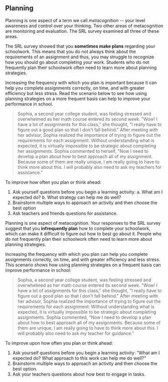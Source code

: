 ## Planning

Planning is one aspect of a term we call *metacognition* -- your level awareness and control over your thinking. Two other areas of metacognition are monitoring and evaluation. The SRL survey examined all three of these areas.

The SRL survey showed that you **sometimes make plans** regarding your schoolwork. This means that you do not always think about the requirements of an assignment and thus, you may struggle to recognize how you should go about completing your work. Students who do not frequently plan their schoolwork often need to learn more about planning strategies. 

Increasing the frequency with which you plan is important because it can help you complete assignments correctly, on time, and with greater efficiency but less stress. Read the scenario below to see how using planning strategies on a more frequent basis can help to improve your performance in school.

> Sophia, a second year college student, was feeling stressed and overwhelmed as her math course entered its second week. "Wow! I have a lot of assignments for this class," she thought, "I really have to figure out a good plan so that I don't fall behind." After meeting with her advisor, Sophia realized the importance of trying to figure out the requirements for each assignment. Without understanding what is expected, it is virtually impossible to be strategic about completing her assignments. Sophia commented to herself, "Now I need to develop a plan about how to best approach all of my assignment. Because some of them are really unique, I am really going to have to think more about this. I will probably also need to ask my teachers for assistance."

To improve how often you plan or think ahead:

1.	Ask yourself questions before you begin a learning activity:
	a.	What am I expected do?
	b.	What strategy can help me do well? 
2.	Brainstorm multiple ways to approach an activity and then choose the best option
3. Ask teachers and friends questions for assistance.


Planning is one aspect of metacognition. Your responses to the SRL survey suggest that you **infrequently plan** how to complete your schoolwork, which can make it difficult to figure out how to best go about it. People who do not frequently plan their schoolwork often need to learn more about planning strategies.

Increasing the frequency with which you plan can help you complete assignments correctly, on time, and with greater efficiency and less stress. This scenario shows how using planning strategies on a frequent basis can improve performance in school:

> Sophia, a second year college student, was feeling stressed and overwhelmed as her math course entered its second week. "Wow! I have a lot of assignments for this class," she thought, "I really have to figure out a good plan so that I don't fall behind." After meeting with her advisor, Sophia realized the importance of trying to figure out the requirements for each assignment: Without understanding what is expected, it is virtually impossible to be strategic about completing assignments. Sophia commented, "Now I need to develop a plan about how to best approach all of my assignments. Because some of them are unique, I am really going to have to think more about this. I will probably also need to ask my teacher for guidance."

To improve upon how often you plan or think ahead:

1.	Ask yourself questions before you begin a learning activity: "What am I expected do? What approach to this work can help me do well?" 
2.	Brainstorm multiple ways to approach an activity and then choose the best option.
3.	Ask your teachers questions about how best to engage in tasks.
